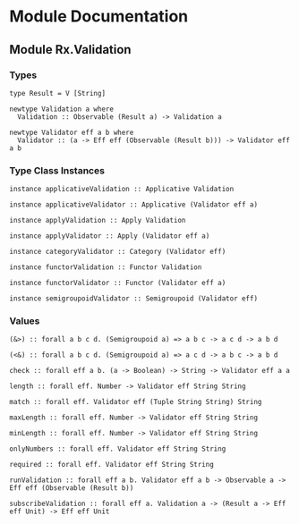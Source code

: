 # Module Documentation

## Module Rx.Validation

### Types

    type Result = V [String]

    newtype Validation a where
      Validation :: Observable (Result a) -> Validation a

    newtype Validator eff a b where
      Validator :: (a -> Eff eff (Observable (Result b))) -> Validator eff a b


### Type Class Instances

    instance applicativeValidation :: Applicative Validation

    instance applicativeValidator :: Applicative (Validator eff a)

    instance applyValidation :: Apply Validation

    instance applyValidator :: Apply (Validator eff a)

    instance categoryValidator :: Category (Validator eff)

    instance functorValidation :: Functor Validation

    instance functorValidator :: Functor (Validator eff a)

    instance semigroupoidValidator :: Semigroupoid (Validator eff)


### Values

    (&>) :: forall a b c d. (Semigroupoid a) => a b c -> a c d -> a b d

    (<&) :: forall a b c d. (Semigroupoid a) => a c d -> a b c -> a b d

    check :: forall eff a b. (a -> Boolean) -> String -> Validator eff a a

    length :: forall eff. Number -> Validator eff String String

    match :: forall eff. Validator eff (Tuple String String) String

    maxLength :: forall eff. Number -> Validator eff String String

    minLength :: forall eff. Number -> Validator eff String String

    onlyNumbers :: forall eff. Validator eff String String

    required :: forall eff. Validator eff String String

    runValidation :: forall eff a b. Validator eff a b -> Observable a -> Eff eff (Observable (Result b))

    subscribeValidation :: forall eff a. Validation a -> (Result a -> Eff eff Unit) -> Eff eff Unit



